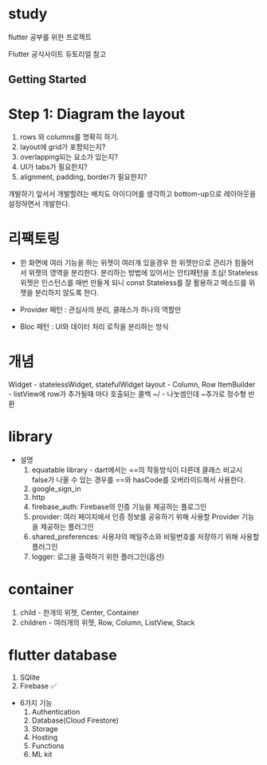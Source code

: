# study

flutter 공부를 위한 프로젝트

Flutter 공식사이트 듀토리얼 참고

## Getting Started

# Step 1: Diagram the layout
1. rows 와 columns를 명확히 하기.
2. layout에 grid가 포함되는지?
3. overlapping되는 요소가 있는지?
4. UI가 tabs가 필요한지?
5. alignment, padding, border가 필요한지?

개발하기 앞서서 개발할려는 배치도 아이디어를 생각하고 bottom-up으로 레이아웃을 설정하면서 개발한다.

# 리팩토링
- 한 화면에 여러 기능을 하는 위젯이 여러개 있을경우 한 위젯만으로 관리가 힘들어서 위젯의 영역을 분리한다.
분리하는 방법에 있어서는 안티패턴을 조심!
Stateless위젯은 인스턴스를 매번 만들게 되니 const Stateless를 잘 활용하고 메소드를 위젯을 분리하지 않도록 한다.  

- Provider 패턴 : 관심사의 분리, 클래스가 하나의 역할만

- Bloc 패턴 : UI와 데이터 처리 로직을 분리하는 방식

# 개념
Widget - statelessWidget, statefulWidget
layout - Column, Row
ItemBuilder - listView에 row가 추가될때 마다 호출되는 콜백
~/ - 나눗셈인데 ~추가로 정수형 반환


# library
- 설명
    1. equatable library - dart에서는 ==의 작동방식이 다른데 클래스 비교시 false가 나올 수 있는 경우를 ==와 hasCode를 오버라이드해서 사용한다. 
    2. google_sign_in
    3. http
    4. firebase_auth: Firebase의 인증 기능을 제공하는 플로그인
    5. provider: 여러 페이지에서 인증 정보를 공유하기 위해 사용할 Provider 기능을 제공하는 플러그인
    6. shared_preferences: 사용자의 메일주소와 비밀번호를 저장하기 위해 사용할 플러그인
    7. logger: 로그을 출력하기 위한 플러그인(옵션)
# container
1. child - 한개의 위젯, Center, Container
2. children - 여러개의 위젯, Row, Column, ListView, Stack

# flutter database
1. SQlite
2. Firebase ✅
- 6가지 기능
    1. Authentication
    2. Database(Cloud Firestore)
    3. Storage
    4. Hosting
    5. Functions
    6. ML kit 